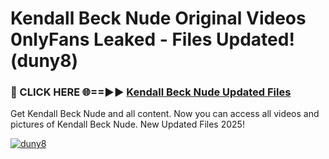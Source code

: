 # Kendall Beck Nude Original Videos 0nlyFans Leaked - Files Updated! (duny8)

<h3>🔴 CLICK HERE 🌐==►► <a href="https://tinyurl.com/yrmya6cz" rel="nofollow">Kendall Beck Nude Updated Files</a></h3>

Get Kendall Beck Nude and all content. Now you can access all videos and pictures of Kendall Beck Nude. New Updated Files 2025!

[![duny8](https://i.imgur.com/FMdXYCs.gif)](https://tinyurl.com/yrmya6cz)
